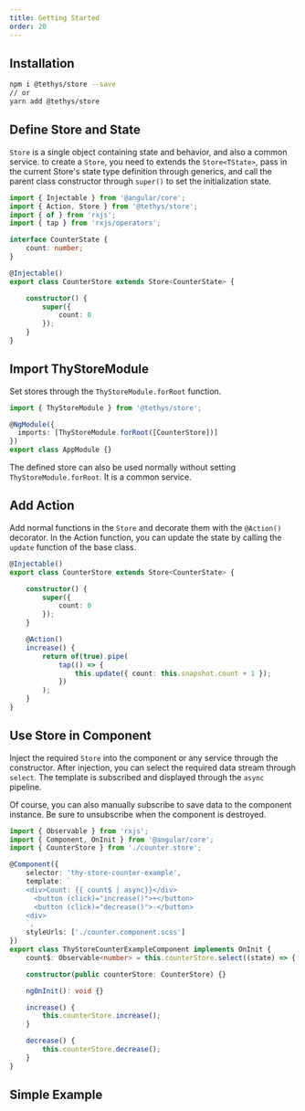 ```yaml
---
title: Getting Started
order: 20
---
```

## Installation

```bash
npm i @tethys/store --save
// or
yarn add @tethys/store
```

## Define Store and State

`Store` is a single object containing state and behavior, and also a common service. to create a `Store`, you need to extends the `Store<TState>`, pass in the current Store's state type definition through generics, and call the parent class constructor through `super()` to set the initialization state.

```ts
import { Injectable } from '@angular/core';
import { Action, Store } from '@tethys/store';
import { of } from 'rxjs';
import { tap } from 'rxjs/operators';

interface CounterState {
    count: number;
}

@Injectable()
export class CounterStore extends Store<CounterState> {

    constructor() {
        super({
            count: 0
        });
    }
}
```

## Import ThyStoreModule

Set stores through the `ThyStoreModule.forRoot` function.

```ts
import { ThyStoreModule } from '@tethys/store';

@NgModule({
  imports: [ThyStoreModule.forRoot([CounterStore])]
})
export class AppModule {}
```

<alert>The defined store can also be used normally without setting `ThyStoreModule.forRoot`. It is a common service.</alert>

## Add Action
Add normal functions in the `Store` and decorate them with the `@Action()` decorator. In the Action function, you can update the state by calling the `update` function of the base class.
```ts
@Injectable()
export class CounterStore extends Store<CounterState> {

    constructor() {
        super({
            count: 0
        });
    }

    @Action()
    increase() {
        return of(true).pipe(
            tap(() => {
                this.update({ count: this.snapshot.count + 1 });
            })
        );
    }
}
```

## Use Store in Component

Inject the required `Store` into the component or any service through the constructor. After injection, you can select the required data stream through `select`. The template is subscribed and displayed through the `async` pipeline.

<alert>Of course, you can also manually subscribe to save data to the component instance. Be sure to unsubscribe when the component is destroyed.</alert>

```ts
import { Observable } from 'rxjs';
import { Component, OnInit } from '@angular/core';
import { CounterStore } from './counter.store';

@Component({
    selector: 'thy-store-counter-example',
    template: `
    <div>Count: {{ count$ | async}}</div>
      <button (click)="increase()">+</button>
      <button (click)="decrease()">-</button>
    <div>
    `,
    styleUrls: ['./counter.component.scss']
})
export class ThyStoreCounterExampleComponent implements OnInit {
    count$: Observable<number> = this.counterStore.select((state) => { return state.count });

    constructor(public counterStore: CounterStore) {}

    ngOnInit(): void {}

    increase() {
        this.counterStore.increase();
    }

    decrease() {
        this.counterStore.decrease();
    }
}
```

## Simple Example
<example name="thy-store-counter-example" />
